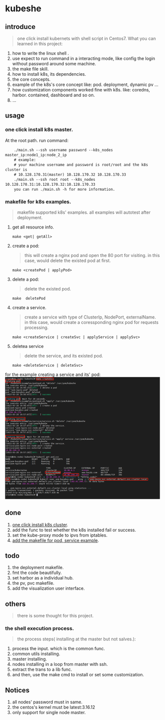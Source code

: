 
# kubeshe 

## introduce
> one click install kubernets with shell script in Centos7. What you can learned
in this project:
1. how to write the linux shell .
2. use expect to run command in a interacting mode, like config the login without password around some machine.
3. the make file skill.
4. how to install k8s, its dependencies.
5. the core concepts.
6. example of the k8s's core concept like: pod. deployment, dynamic pv ... 
7. how customization components worked fine with k8s. like: coredns, harbor. 
contained, dashboard and so on.
8. ...

## usage
### <a name="one_click">one click install k8s master.</a>
At the root path. run command:
```shell
    ./main.sh --ssh username password --k8s_nodes master_ip:node1_ip:node_2_ip
    # example:
    # your machine username and password is root/root and the k8s cluster is 
    # 10.128.170.31(master) 10.128.170.32 10.128.170.33
    ./main.sh --ssh root root --k8s_nodes 10.128.170.31:10.128.170.32:10.128.170.33
    you can run ./main.sh -h for more information.
```

### <a name="makefile">makefile for k8s examples</a>.
> makefile supported k8s' examples. all examples will autotest after deployment.
1. get all resource info.
    ```shell
    make <get| getAll>
    ```
2. create a pod:
    > this will create a nginx pod and open the 80 port for visiting.
    > in this case, would delete the existed pod at first.
    ```shell
    make <createPod | applyPod>
    ```
3. delete a pod:
    > delete the existed pod.
    ```shell
    make  deletePod
    ```
4. create a service.
    > create a service with type of ClusterIp, NodePort, externalName.
    > in this case, would create a coressponding nginx pod for requests processing.
    ```shell
    make <createService | createSvc | applyService | applySvc>
    ```
5. deletea service
    > delete the service, and its existed pod.
    ```shell
    make <deleteService | deleteSvc>
    ```
for the example creating a service and its' pod:
![make createSvc](./pictures/example.png)

## done
1. [one click install k8s cluster](#a-nameoneclickone-click-install-k8s-mastera).
2. add the func to test whether the k8s installed fail or success.
3. set the kube-proxy mode to ipvs from iptables.
4. [add the makefile for pod, service example](#a-namemakefilemakefile-for-k8s-examplesa).


## todo
1. the deployment makefile.
2. fmt the code beautifully.
3. set harbor as a individual hub.
4. the pv, pvc makefile.
5. add the visualization user interface.

## others
> there is some thought for this project.
###  the shell execution process.
> the process steps( installing at the master but not salves.):
1. process the input. which is the common func.
2. common utils installing.
3. master installing.
4. nodes installing in a loop from master with ssh.
5. extract the trans to a lib func.
6. and then, use the make cmd to install or set some customization.



## Notices
1. all nodes' password must in same.
2. the centos's kernel must be latest:3.16.12
3. only support for single node master.

